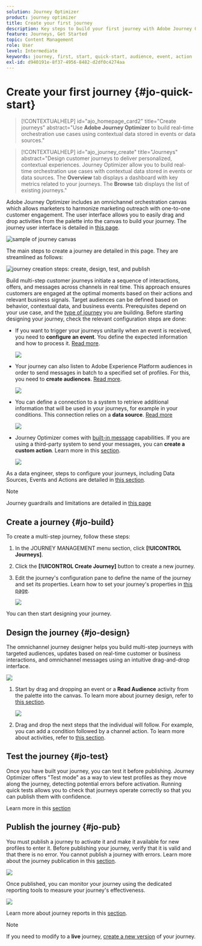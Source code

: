 ```yaml
---
solution: Journey Optimizer
product: journey optimizer
title: Create your first journey
description: Key steps to build your first journey with Adobe Journey Optimizer
feature: Journeys, Get Started
topic: Content Management
role: User
level: Intermediate
keywords: journey, first, start, quick-start, audience, event, action
exl-id: d940191e-8f37-4956-8482-d2df0c4274aa
---
```

# Create your first journey {#jo-quick-start}

>[!CONTEXTUALHELP]
>id="ajo_homepage_card2"
>title="Create journeys"
>abstract="Use **Adobe Journey Optimizer** to build real-time orchestration use cases using contextual data stored in events or data sources."

>[!CONTEXTUALHELP]
>id="ajo_journey_create"
>title="Journeys"
>abstract="Design customer journeys to deliver personalized, contextual experiences. Journey Optimizer allow you to build real-time orchestration use cases with contextual data stored in events or data sources. The **Overview** tab displays a dashboard with key metrics related to your journeys. The **Browse** tab displays the list of existing journeys."

Adobe Journey Optimizer includes an omnichannel orchestration canvas which allows marketers to harmonize marketing outreach with one-to-one customer engagement. The user interface allows you to easily drag and drop activities from the palette into the canvas to build your journey. The journey user interface is detailed in [this page](journey-ui.md).

![sample of journey canvas](assets/journey38.png)


The main steps to create a journey are detailed in this page. They are streamlined as follows:

![journey creation steps: create, design, test, and publish](assets/journey-creation-process.png)


Build multi-step customer journeys initiate a sequence of interactions, offers, and messages across channels in real time. This approach ensures customers are engaged at the optimal moments based on their actions and relevant business signals. Target audiences can be defined based on behavior, contextual data, and business events. Prerequisites depend on your use case, and the [type of journey](entry-management.md#types-of-journeys) you are building. Before starting designing your journey, check the relevant configuration steps are done:

* If you want to trigger your journeys unitarily when an event is received, you need to **configure an event**. You define the expected information and how to process it. [Read more](../event/about-events.md).

   ![](assets/jo-event7bis.png)  
 
* Your journey can also listen to Adobe Experience Platform audiences in order to send messages in batch to a specified set of profiles. For this, you need to **create audiences**. [Read more](../audience/about-audiences.md).

   ![](assets/segment2.png)  

* You can define a connection to a system to retrieve additional information that will be used in your journeys, for example in your conditions. This connection relies on a **data source**. [Read more](../datasource/about-data-sources.md) 

   ![](assets/jo-datasource.png)  

* Journey Optimizer comes with [built-in message](../building-journeys/journeys-message.md) capabilities. If you are using a third-party system to send your messages, you can **create a custom action**. Learn more in this [section](../action/action.md). 

    ![](assets/custom2.png)


As a data engineer, steps to configure your journeys, including Data Sources, Events and Actions are detailed in [this section](../configuration/about-data-sources-events-actions.md).


>[!NOTE]
>
>Journey guardrails and limitations are detailed in [this page](../start/guardrails.md)

## Create a journey {#jo-build}

To create a multi-step journey, follow these steps:

1. In the JOURNEY MANAGEMENT menu section, click **[!UICONTROL Journeys]**.

1. Click the **[!UICONTROL Create Journey]** button to create a new journey.

1. Edit the journey's configuration pane to define the name of the journey and set its properties. Learn how to set your journey's properties in [this page](journey-properties.md).

    ![](assets/jo-properties.png)

You can then start designing your journey.

## Design the journey {#jo-design}

The omnichannel journey designer helps you build multi-step journeys with targeted audiences, updates based on real-time customer or business interactions, and omnichannel messages using an intuitive drag-and-drop interface.

![](assets/journey38.png)

1. Start by drag and dropping an event or a **Read Audience** activity from the palette into the canvas. To learn more about journey design, refer to [this section](using-the-journey-designer.md).

    ![](assets/read-segment.png)

1. Drag and drop the next steps that the individual will follow. For example, you can add a condition followed by a channel action. To learn more about activities, refer to [this section](about-journey-activities.md).

## Test the journey {#jo-test}

Once you have built your journey, you can test it before publishing. Journey Optimizer offers "Test mode" as a way to view test profiles as they move along the journey, detecting potential errors before activation. Running quick tests allows you to check that journeys operate correctly so that you can publish them with confidence.

Learn more in this [section](testing-the-journey.md)

## Publish the journey {#jo-pub}

You must publish a journey to activate it and make it available for new profiles to enter it. Before publishing your journey, verify that it is valid and that there is no error. You cannot publish a journey with errors. Learn more about the journey publication in this [section](publishing-the-journey.md).

![](assets/jo-journeyuc2_32bis.png)

Once published, you can monitor your journey using the dedicated reporting tools to measure your journey's effectiveness. 

![](assets/jo-dynamic_report_journey_12.png)

Learn more about journey reports in this [section](../reports/live-report.md).

>[!NOTE]
>
>If you need to modify to a **live** journey, [create a new version](journey-ui.md#journey-versions) of your journey.
